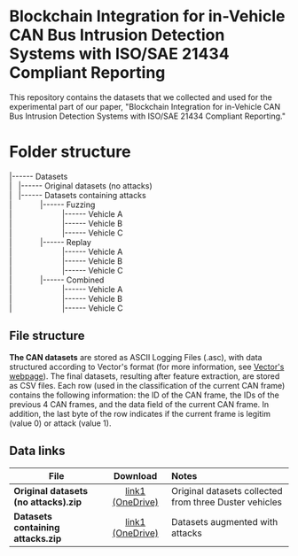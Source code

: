 # Blockchain Integration for in-Vehicle CAN Bus Intrusion Detection Systems with ISO/SAE 21434 Compliant Reporting
This repository contains the datasets that we collected and used for the experimental part of our paper, "Blockchain Integration for in-Vehicle CAN Bus Intrusion Detection Systems with ISO/SAE 21434 Compliant Reporting."

# Folder structure
|------ Datasets \
|&nbsp;&nbsp;&nbsp;|------ Original datasets (no attacks) \
|&nbsp;&nbsp;&nbsp;|------ Datasets containing attacks \
|&nbsp;&nbsp;&nbsp;&nbsp;&nbsp;&nbsp;&nbsp;&nbsp;&nbsp;&nbsp;&nbsp;&nbsp;&nbsp;|------ Fuzzing \
|&nbsp;&nbsp;&nbsp;&nbsp;&nbsp;&nbsp;&nbsp;&nbsp;&nbsp;&nbsp;&nbsp;&nbsp;&nbsp;&nbsp;&nbsp;&nbsp;&nbsp;&nbsp;&nbsp;&nbsp;&nbsp;&nbsp;&nbsp;|------ Vehicle A \
|&nbsp;&nbsp;&nbsp;&nbsp;&nbsp;&nbsp;&nbsp;&nbsp;&nbsp;&nbsp;&nbsp;&nbsp;&nbsp;&nbsp;&nbsp;&nbsp;&nbsp;&nbsp;&nbsp;&nbsp;&nbsp;&nbsp;&nbsp;|------ Vehicle B \
|&nbsp;&nbsp;&nbsp;&nbsp;&nbsp;&nbsp;&nbsp;&nbsp;&nbsp;&nbsp;&nbsp;&nbsp;&nbsp;&nbsp;&nbsp;&nbsp;&nbsp;&nbsp;&nbsp;&nbsp;&nbsp;&nbsp;&nbsp;|------ Vehicle C \
|&nbsp;&nbsp;&nbsp;&nbsp;&nbsp;&nbsp;&nbsp;&nbsp;&nbsp;&nbsp;&nbsp;&nbsp;&nbsp;|------ Replay \
|&nbsp;&nbsp;&nbsp;&nbsp;&nbsp;&nbsp;&nbsp;&nbsp;&nbsp;&nbsp;&nbsp;&nbsp;&nbsp;&nbsp;&nbsp;&nbsp;&nbsp;&nbsp;&nbsp;&nbsp;&nbsp;&nbsp;&nbsp;|------ Vehicle A \
|&nbsp;&nbsp;&nbsp;&nbsp;&nbsp;&nbsp;&nbsp;&nbsp;&nbsp;&nbsp;&nbsp;&nbsp;&nbsp;&nbsp;&nbsp;&nbsp;&nbsp;&nbsp;&nbsp;&nbsp;&nbsp;&nbsp;&nbsp;|------ Vehicle B \
|&nbsp;&nbsp;&nbsp;&nbsp;&nbsp;&nbsp;&nbsp;&nbsp;&nbsp;&nbsp;&nbsp;&nbsp;&nbsp;&nbsp;&nbsp;&nbsp;&nbsp;&nbsp;&nbsp;&nbsp;&nbsp;&nbsp;&nbsp;|------ Vehicle C \
|&nbsp;&nbsp;&nbsp;&nbsp;&nbsp;&nbsp;&nbsp;&nbsp;&nbsp;&nbsp;&nbsp;&nbsp;&nbsp;|------ Combined \
|&nbsp;&nbsp;&nbsp;&nbsp;&nbsp;&nbsp;&nbsp;&nbsp;&nbsp;&nbsp;&nbsp;&nbsp;&nbsp;&nbsp;&nbsp;&nbsp;&nbsp;&nbsp;&nbsp;&nbsp;&nbsp;&nbsp;&nbsp;|------ Vehicle A \
|&nbsp;&nbsp;&nbsp;&nbsp;&nbsp;&nbsp;&nbsp;&nbsp;&nbsp;&nbsp;&nbsp;&nbsp;&nbsp;&nbsp;&nbsp;&nbsp;&nbsp;&nbsp;&nbsp;&nbsp;&nbsp;&nbsp;&nbsp;|------ Vehicle B \
|&nbsp;&nbsp;&nbsp;&nbsp;&nbsp;&nbsp;&nbsp;&nbsp;&nbsp;&nbsp;&nbsp;&nbsp;&nbsp;&nbsp;&nbsp;&nbsp;&nbsp;&nbsp;&nbsp;&nbsp;&nbsp;&nbsp;&nbsp;|------ Vehicle C 

## File structure ##
**The CAN datasets** are stored as ASCII Logging Files (.asc), with data structured according to Vector's format (for more information, see [Vector's webpage](https://support.vector.com/kb?id=kb_article_view&sysparm_article=KB0011536&sys_kb_id=b6d21110870d4550b9f233770cbb3523&spa=1)).
The final datasets, resulting after feature extraction, are stored as CSV files. Each row (used in the classification of the current CAN frame) contains the following information: the ID of the CAN frame, the IDs of the previous 4 CAN frames, and the data field of the current CAN frame. In addition, the last byte of the row indicates if the current frame is legitim (value 0) or attack (value 1).

## Data links ##
File | Download | Notes
--- | :---------: | :----
**Original datasets (no attacks).zip** | [link1 (OneDrive)](https://1drv.ms/u/s!AgEIEIfZbk8C1DyfcPgpffHAgqZQ?e=C6hoiQ) | Original datasets collected from three Duster vehicles
**Datasets containing attacks.zip** | [link1 (OneDrive)](https://1drv.ms/u/s!AgEIEIfZbk8C1D2siTvPot3RLWxn?e=7hB4WS) | Datasets augmented with attacks
